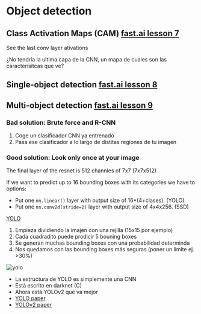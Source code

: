 # Object detection

## Class Activation Maps (CAM) [fast.ai lesson 7](https://youtu.be/H3g26EVADgY?t=2h9m)

See the last conv layer ativations

¿No tendría la ultima capa de la CNN, un mapa de cuales son las caracterísitcas que ve?


## Single-object detection [fast.ai lesson 8](https://youtu.be/Z0ssNAbe81M)


## Multi-object detection [fast.ai lesson 9](https://youtu.be/0frKXR-2PBY)


### Bad solution: Brute force and R-CNN

1. Coge un clasificador CNN ya entrenado
2. Pasa ese clasificador a lo largo de distitas regiones de tu imagen

### Good solution: Look only once at your image

The final layer of the resnet is 512 channles of 7x7 (7x7x512)

If we want to predict up to 16 bounding boxes with its categories we have to options:

 * Put one `nn.linear()` layer with output size of 16*(4+clases). (YOLO)
 * Put one `nn.conv2d(stride=2)` layer with output size of 4x4x256. (SSD)

[YOLO](https://pjreddie.com/darknet/yolo/)

1. Empieza dividiendo la imajen con una rejilla (15x15 por ejemplo)
2. Cada cuadradito puede prodicir 5 bouning boxes
3. Se generan muchas bounding boxes con una probabilidad determinda
4. Nos quedamos con las bounding boxes más seguras (poner un limite ej. >30%)

![yolo](img/yolo.png)

 * La estructura de YOLO es simplemente una CNN
 * Está escrito en darknet (C)
 * Ahora está YOLOv2 que va mejor
 * [YOLO paper](https://pjreddie.com/media/files/papers/yolo_1.pdf)
 * [YOLOv2 paper](https://pjreddie.com/media/files/papers/YOLO9000.pdf)

